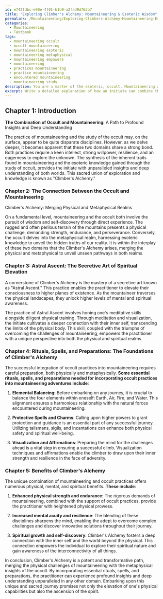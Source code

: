 ```yaml
---
id: e742fdbc-e90e-4f01-b1b9-a2fad9d763b7
title: "Exploring Climber's Alchemy: Mountaineering & Esoteric Wisdom"
permalink: /Mountaineering/Exploring-Climbers-Alchemy-Mountaineering-Esoteric-Wisdom/
categories:
  - Mountaineering
  - Textbook
tags:
  - mountaineering occult
  - occult mountaineering
  - mountaineering esoteric
  - mountaineering metaphysical
  - mountaineering empowers
  - mountaineering
  - practices mountaineering
  - practice mountaineering
  - encountered mountaineering
  - mountaineering study
description: You are a master of the esoteric, occult, Mountaineering and education, you have written many textbooks on the subject in ways that provide students with rich and deep understanding of the subject. You are being asked to write textbook-like sections on a topic and you do it with full context, explainability, and reliability in accuracy to the true facts of the topic at hand, in a textbook style that a student would easily be able to learn from, in a rich, engaging, and contextual way. Always include relevant context (such as formulas and history), related concepts, and in a way that someone can gain deep insights from.
excerpt: Write a detailed explanation of how an initiate can combine the knowledge of the occult and the practice of mountaineering to gain profound insights and deep understanding. Discuss the connection between the two domains, the concept of "Climber's Alchemy," and the secretive art of "Astral Ascent." Explain the essential rituals, spells, and preparations needed for incorporating occult practices into mountaineering adventures. Highlight the physical, mental, and spiritual benefits that can be achieved through this unique and sacred combination.
---
```

## Chapter 1: Introduction

**The Combination of Occult and Mountaineering**: A Path to Profound Insights and Deep Understanding

The practice of mountaineering and the study of the occult may, on the surface, appear to be quite disparate disciplines. However, as we delve deeper, it becomes apparent that these two domains share a strong bond. Both practices require a keen intellect, strong willpower, resilience, and an eagerness to explore the unknown. The synthesis of the inherent traits found in mountaineering and the esoteric knowledge gained through the study of occult, provides the initiate with unparalleled insights and deep understanding of both worlds. This sacred union of exploration and knowledge is known as "Climber's Alchemy."

### Chapter 2: The Connection Between the Occult and Mountaineering

Climber's Alchemy: Merging Physical and Metaphysical Realms

On a fundamental level, mountaineering and the occult both involve the pursuit of wisdom and self-discovery through direct experience. The rugged and often perilous terrain of the mountains presents a physical challenge, demanding strength, endurance, and perseverance. Conversely, the occult delves into the metaphysical realm, harnessing esoteric knowledge to unveil the hidden truths of our reality. It is within the interplay of these two domains that the Climber's Alchemy arises, merging the physical and metaphysical to unveil unseen pathways in both realms.

### Chapter 3: Astral Ascent: The Secretive Art of Spiritual Elevation

A cornerstone of Climber's Alchemy is the mastery of a secretive art known as "Astral Ascent." This practice enables the practitioner to elevate their consciousness to higher planes of existence. As the mountaineer traverses the physical landscapes, they unlock higher levels of mental and spiritual awareness.

The practice of Astral Ascent involves honing one's meditative skills alongside diligent physical training. Through meditation and visualization, the initiate cultivates a deeper connection with their inner self, transcending the limits of the physical body. This skill, coupled with the triumphs of overcoming the challenges of mountaineering, empowers the practitioner with a unique perspective into both the physical and spiritual realms.

### Chapter 4: Rituals, Spells, and Preparations: The Foundations of Climber's Alchemy

The successful integration of occult practices into mountaineering requires careful preparation, both physically and metaphysically. **Some essential rituals, spells, and preparations needed for incorporating occult practices into mountaineering adventures include**:

1. **Elemental Balancing**: Before embarking on any journey, it is crucial to balance the four elements within oneself: Earth, Air, Fire, and Water. This alignment ensures a harmonious relationship with the natural forces encountered during mountaineering.

2. **Protective Spells and Charms**: Calling upon higher powers to grant protection and guidance is an essential part of any successful journey. Utilizing talismans, sigils, and incantations can enhance both physical safety and spiritual well-being.

3. **Visualization and Affirmations**: Preparing the mind for the challenges ahead is a vital step in ensuring a successful climb. Visualization techniques and affirmations enable the climber to draw upon their inner strength and resilience in the face of adversity.

### Chapter 5: Benefits of Climber's Alchemy

The unique combination of mountaineering and occult practices offers numerous physical, mental, and spiritual benefits. **These include**:

1. **Enhanced physical strength and endurance**: The rigorous demands of mountaineering, combined with the support of occult practices, provide the practitioner with heightened physical prowess.

2. **Increased mental acuity and resilience**: The blending of these disciplines sharpens the mind, enabling the adept to overcome complex challenges and discover innovative solutions throughout their journey.

3. **Spiritual growth and self-discovery**: Climber's Alchemy fosters a deep connection with the inner self and the world beyond the physical. This connection empowers the individual to explore their spiritual nature and gain awareness of the interconnectivity of all things.

In conclusion, Climber's Alchemy is a potent and transformative path, merging the physical challenges of mountaineering with the metaphysical insights of the occult. By incorporating essential rituals, spells, and preparations, the practitioner can experience profound insights and deep understanding unparalleled in any other domain. Embarking upon this unique and sacred journey promises not only the elevation of one's physical capabilities but also the ascension of the spirit.
